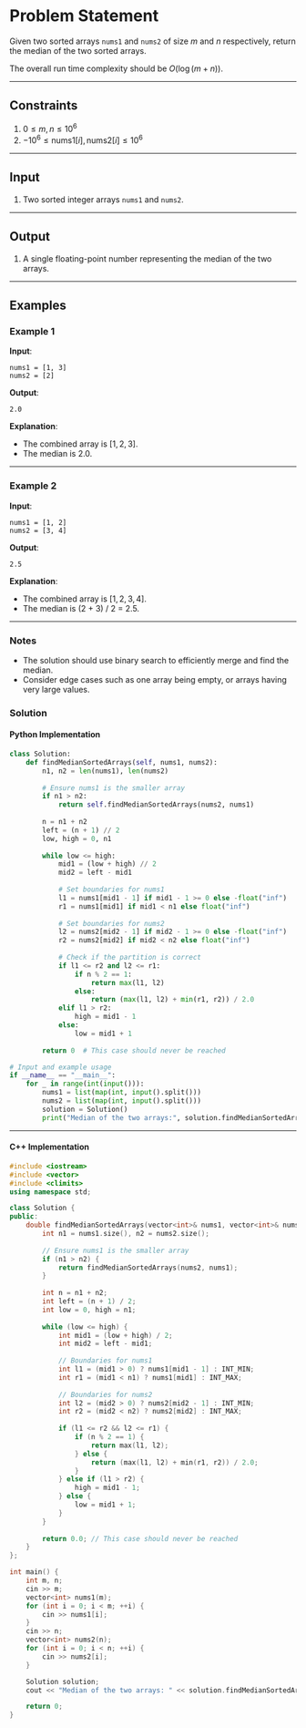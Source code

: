 # Problem Statement

Given two sorted arrays `nums1` and `nums2` of size $m$ and $n$ respectively, return the median of the two sorted arrays.

The overall run time complexity should be $O(\log (m+n))$.

---

## Constraints

1. $0 \leq m, n \leq 10^6$
2. $-10^6 \leq \text{nums1}[i], \text{nums2}[i] \leq 10^6$

---

## Input

1. Two sorted integer arrays `nums1` and `nums2`.

---

## Output

1. A single floating-point number representing the median of the two arrays.

---

## Examples

### Example 1

**Input**:
```
nums1 = [1, 3]
nums2 = [2]
```

**Output**:
```
2.0
```

**Explanation**:
- The combined array is $[1, 2, 3]$.
- The median is 2.0.

---

### Example 2

**Input**:
```
nums1 = [1, 2]
nums2 = [3, 4]
```

**Output**:
```
2.5
```

**Explanation**:
- The combined array is $[1, 2, 3, 4]$.
- The median is (2 + 3) / 2 = 2.5.

---

### Notes

- The solution should use binary search to efficiently merge and find the median.
- Consider edge cases such as one array being empty, or arrays having very large values.

### Solution

#### Python Implementation
```python
class Solution:
    def findMedianSortedArrays(self, nums1, nums2):
        n1, n2 = len(nums1), len(nums2)
        
        # Ensure nums1 is the smaller array
        if n1 > n2:
            return self.findMedianSortedArrays(nums2, nums1)
        
        n = n1 + n2
        left = (n + 1) // 2
        low, high = 0, n1
        
        while low <= high:
            mid1 = (low + high) // 2
            mid2 = left - mid1
            
            # Set boundaries for nums1
            l1 = nums1[mid1 - 1] if mid1 - 1 >= 0 else -float("inf")
            r1 = nums1[mid1] if mid1 < n1 else float("inf")
            
            # Set boundaries for nums2
            l2 = nums2[mid2 - 1] if mid2 - 1 >= 0 else -float("inf")
            r2 = nums2[mid2] if mid2 < n2 else float("inf")
            
            # Check if the partition is correct
            if l1 <= r2 and l2 <= r1:
                if n % 2 == 1:
                    return max(l1, l2)
                else:
                    return (max(l1, l2) + min(r1, r2)) / 2.0
            elif l1 > r2:
                high = mid1 - 1
            else:
                low = mid1 + 1
        
        return 0  # This case should never be reached

# Input and example usage
if __name__ == "__main__":
    for _ in range(int(input())):
	    nums1 = list(map(int, input().split()))
	    nums2 = list(map(int, input().split()))
	    solution = Solution()
	    print("Median of the two arrays:", solution.findMedianSortedArrays(nums1, nums2))
```

---

#### C++ Implementation
```c++
#include <iostream>
#include <vector>
#include <climits>
using namespace std;

class Solution {
public:
    double findMedianSortedArrays(vector<int>& nums1, vector<int>& nums2) {
        int n1 = nums1.size(), n2 = nums2.size();
        
        // Ensure nums1 is the smaller array
        if (n1 > n2) {
            return findMedianSortedArrays(nums2, nums1);
        }
        
        int n = n1 + n2;
        int left = (n + 1) / 2;
        int low = 0, high = n1;
        
        while (low <= high) {
            int mid1 = (low + high) / 2;
            int mid2 = left - mid1;
            
            // Boundaries for nums1
            int l1 = (mid1 > 0) ? nums1[mid1 - 1] : INT_MIN;
            int r1 = (mid1 < n1) ? nums1[mid1] : INT_MAX;
            
            // Boundaries for nums2
            int l2 = (mid2 > 0) ? nums2[mid2 - 1] : INT_MIN;
            int r2 = (mid2 < n2) ? nums2[mid2] : INT_MAX;
            
            if (l1 <= r2 && l2 <= r1) {
                if (n % 2 == 1) {
                    return max(l1, l2);
                } else {
                    return (max(l1, l2) + min(r1, r2)) / 2.0;
                }
            } else if (l1 > r2) {
                high = mid1 - 1;
            } else {
                low = mid1 + 1;
            }
        }
        
        return 0.0; // This case should never be reached
    }
};

int main() {
    int m, n;
    cin >> m;
    vector<int> nums1(m);
    for (int i = 0; i < m; ++i) {
        cin >> nums1[i];
    }
    cin >> n;
    vector<int> nums2(n);
    for (int i = 0; i < n; ++i) {
        cin >> nums2[i];
    }

    Solution solution;
    cout << "Median of the two arrays: " << solution.findMedianSortedArrays(nums1, nums2) << endl;

    return 0;
}
```
